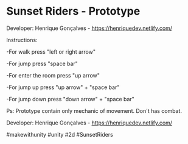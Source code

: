 # Sunset Riders - Prototype
Developer: Henrique Gonçalves - https://henriquedev.netlify.com/

Instructions: 

-For walk press "left or right arrow"

-For jump press "space bar"

-For enter the room press "up arrow"

-For jump up press "up arrow" + "space bar"

-For jump down press "down arrow" + "space bar"

Ps: Prototype contain only mechanic of movement. Don't has combat. 

Developer: Henrique Gonçalves - https://henriquedev.netlify.com/

#makewithunity #unity #2d #SunsetRiders
